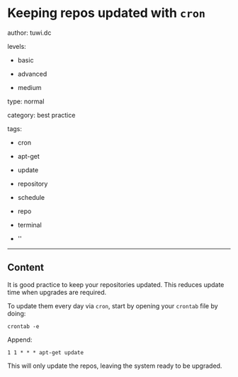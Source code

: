 # Keeping repos updated with `cron`
author: tuwi.dc

levels:

  - basic

  - advanced

  - medium

type: normal

category: best practice

tags:

  - cron

  - apt-get

  - update

  - repository

  - schedule

  - repo

  - terminal

  - ''

---
## Content

It is good practice to keep your repositories updated. This reduces update time when upgrades are required. 

To update them every day via `cron`, start by opening your `crontab` file by doing:

```
crontab -e
```

Append:
```
1 1 * * * apt-get update
```

This will only update the repos, leaving the system ready to be upgraded.
